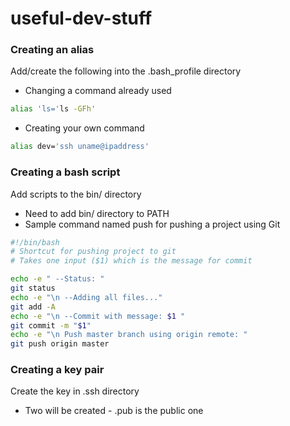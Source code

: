 # useful-dev-stuff

### Creating an alias ###
Add/create the following into the .bash_profile directory

* Changing a command already used
```bash
alias 'ls='ls -GFh'
```

* Creating your own command
```bash
alias dev='ssh uname@ipaddress'
```

### Creating a bash script ###
Add scripts to the bin/ directory

* Need to add bin/ directory to PATH
* Sample command named push for pushing a project using Git
```bash
#!/bin/bash
# Shortcut for pushing project to git
# Takes one input ($1) which is the message for commit

echo -e " --Status: "
git status
echo -e "\n --Adding all files..."
git add -A
echo -e "\n --Commit with message: $1 "
git commit -m "$1"
echo -e "\n Push master branch using origin remote: " 
git push origin master
```

### Creating a key pair ###
Create the key in .ssh directory

* Two will be created - .pub is the public one
